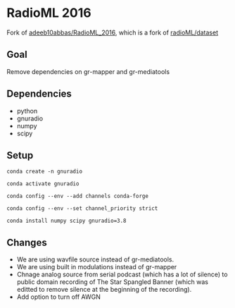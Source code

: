 # RadioML 2016
Fork of [adeeb10abbas/RadioML_2016](https://github.com/adeeb10abbas/RadioML_2016), which is a fork of [radioML/dataset](https://github.com/radioML/dataset) 
## Goal
Remove dependencies on gr-mapper and gr-mediatools

## Dependencies
* python
* gnuradio
* numpy
* scipy

## Setup
`conda create -n gnuradio`

`conda activate gnuradio`

`conda config --env --add channels conda-forge`

`conda config --env --set channel_priority strict`

`conda install numpy scipy gnuradio=3.8`

## Changes
* We are using wavfile source instead of gr-mediatools.
* We are using built in modulations instead of gr-mapper
* Chnage analog source from serial podcast (which has a lot of silence) to public domain recording of The Star Spangled Banner (which was editted to remove silence at the beginning of the recording).
* Add option to turn off AWGN

